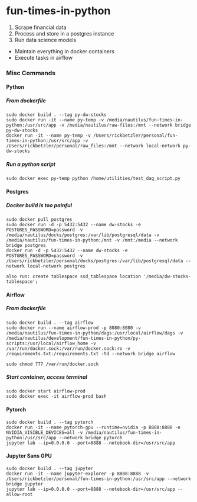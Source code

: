 # fun-times-in-python

1. Scrape financial data
2. Process and store in a postgres instance
3. Run data science models

* Maintain everything in docker containers
* Execute tasks in airflow

### Misc Commands
#### Python
##### From dockerfile
```
sudo docker build . --tag py-dw-stocks
sudo docker run -it --name py-temp -v /media/nautilus/fun-times-in-python:/usr/src/app -v /media/nautilus/raw-files:/mnt --network bridge py-dw-stocks
docker run -it --name py-temp -v /Users/rickbetzler/personal/fun-times-in-python:/usr/src/app -v /Users/rickbetzler/personal/raw_files:/mnt --network local-network py-dw-stocks
```
##### Run a python script
`sudo docker exec py-temp python /home/utilities/test_dag_script.py`

#### Postgres
##### Docker build is too painful
```
sudo docker pull postgres
sudo docker run -d -p 5432:5432 --name dw-stocks -e POSTGRES_PASSWORD=password -v /media/nautilus/docks/postgres:/var/lib/postgresql/data -v /media/nautilus/fun-times-in-python:/mnt -v /mnt:/media --network bridge postgres
docker run -d -p 5432:5432 --name dw-stocks -e POSTGRES_PASSWORD=password -v /Users/rickbetzler/personal/docks/postgres:/var/lib/postgresql/data --network local-network postgres

also run: create tablespace ssd_tablespace location '/media/dw-stocks-tablespace';
```


#### Airflow
##### From dockerfile
```
sudo docker build . --tag airflow
sudo docker run --name airflow-prod -p 8080:8080 -v /media/nautilus/fun-times-in-python/dags:/usr/local/airflow/dags -v /media/nautilus/development/fun-times-in-python/py-scripts:/usr/local/airflow_home -v /var/run/docker.sock:/var/run/docker.sock:ro -v /requirements.txt:/requirements.txt -td --network bridge airflow

sudo chmod 777 /var/run/docker.sock
```

##### Start container, access terminal
```
sudo docker start airflow-prod
sudo docker exec -it airflow-prod bash
```

#### Pytorch
```
sudo docker build . --tag pytorch
docker run -it --name pytorch-gpu --runtime=nvidia -p 8888:8888 -e NVIDIA_VISIBLE_DEVICES=all -v /media/nautilus/fun-times-in-python:/usr/src/app --network bridge pytorch
jupyter lab --ip=0.0.0.0 --port=8888 --notebook-dir=/usr/src/app
```

#### Jupyter Sans GPU
```
sudo docker build . --tag jupyter
docker run -it --name jupyter-explorer -p 8888:8888 -v /Users/rickbetzler/personal/fun-times-in-python:/usr/src/app --network bridge jupyter
jupyter lab --ip=0.0.0.0 --port=8888 --notebook-dir=/usr/src/app --allow-root
```
